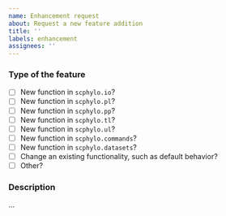 ```yaml
---
name: Enhancement request
about: Request a new feature addition
title: ''
labels: enhancement
assignees: ''
---
```


### Type of the feature
<!-- What kind of feature would you like to be added? Put an `x` in all applicable boxes -->
- [ ] New function in `scphylo.io`?
- [ ] New function in `scphylo.pl`?
- [ ] New function in `scphylo.pp`?
- [ ] New function in `scphylo.tl`?
- [ ] New function in `scphylo.ul`?
- [ ] New function in `scphylo.commands`?
- [ ] New function in `scphylo.datasets`?
- [ ] Change an existing functionality, such as default behavior?
- [ ] Other?

### Description
<!-- Describe the requested feature below -->
...
